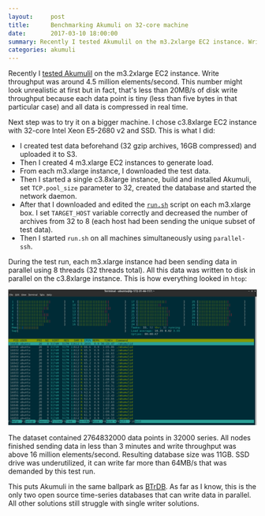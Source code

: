```yaml
---
layout:     post
title:      Benchmarking Akumuli on 32-core machine
date:       2017-03-10 18:00:00
summary: Recently I tested Akumulil on the m3.2xlarge EC2 instance. Write throughput was ...
categories: akumuli
---
```


Recently I [tested Akumulil](http://akumuli.org/akumuli/2017/02/13/benchmark/) on the m3.2xlarge EC2 instance. Write throughput was around 4.5 million elements/second. This number might look unrealistic at first but in fact, that's less than 20MB/s of disk write throughput because each data point is tiny (less than five bytes in that particular case) and all data is compressed in real time.

Next step was to try it on a bigger machine. I chose c3.8xlarge EC2 instance with 32-core Intel Xeon E5-2680 v2 and SSD. This is what I did:

- I created test data beforehand (32 gzip archives, 16GB compressed) and uploaded it to S3.
- Then I created 4 m3.xlarge EC2 instances to generate load.
- From each m3.xlarge instance, I downloaded the test data.
- Then I started a single c3.8xlarge instance, build and installed Akumuli, set `TCP.pool_size` parameter to 32, created the database and started the network daemon.
- After that I downloaded and edited the [`run.sh`](https://github.com/akumuli/test_input_generator/blob/master/run.sh) script on each m3.xlarge box. I set `TARGET_HOST` variable correctly and decreased the number of archives from 32 to 8 (each host had been sending the unique subset of test data).
- Then I started `run.sh` on all machines simultaneously using `parallel-ssh`.

During the test run, each m3.xlarge instance had been sending data in parallel using 8 threads (32 threads total).  All this data was written to disk in parallel on the c3.8xlarge instance. This is how everything looked in `htop`:

![c3.8xlarge htop](/images/32corerun.png)

The dataset contained 2764832000 data points in 32000 series.
All nodes finished sending data in less than 3 minutes and write throughput was above 16 million elements/second. Resulting database size was 11GB. SSD drive was underutilized, it can write far more than 64MB/s that was demanded by this test run.

This puts Akumuli in the same ballpark as [BTrDB](http://btrdb.io/). As far as I know, this is the only two open source time-series databases that can write data in parallel. All other solutions still struggle with single writer solutions.
